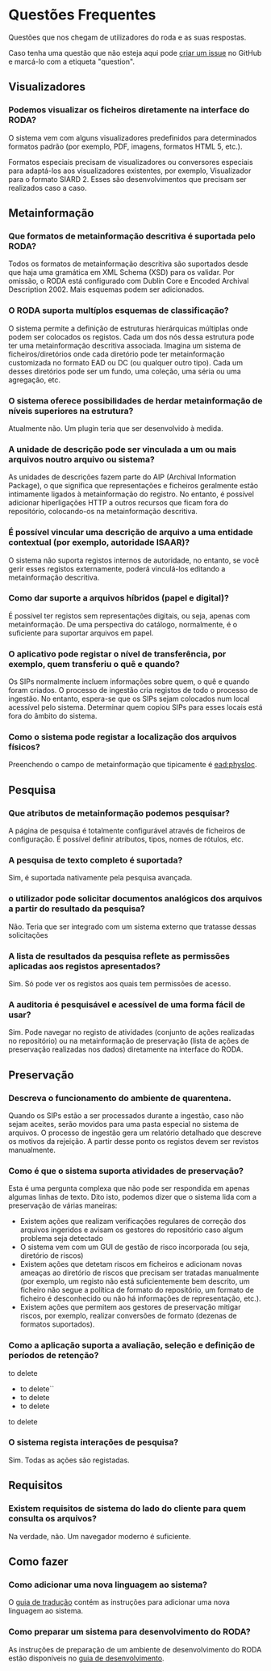 # Questões Frequentes

Questões que nos chegam de utilizadores do roda e as suas respostas.

Caso tenha uma questão que não esteja aqui pode [criar um issue](https://github.com/keeps/roda/issues/new) no GitHub e marcá-lo com a etiqueta "question".

## Visualizadores

### Podemos visualizar os ficheiros diretamente na interface do RODA?

O sistema vem com alguns visualizadores predefinidos para determinados formatos padrão (por exemplo, PDF, imagens, formatos HTML 5, etc.).

Formatos especiais precisam de visualizadores ou conversores especiais para adaptá-los aos visualizadores existentes, por exemplo, Visualizador para o formato SIARD 2. Esses são desenvolvimentos que precisam ser realizados caso a caso.

## Metainformação

### Que formatos de metainformação descritiva é suportada pelo RODA?

Todos os formatos de metainformação descritiva são suportados desde que haja uma gramática em XML Schema (XSD) para os validar. Por omissão, o RODA está configurado com Dublin Core e Encoded Archival Description 2002. Mais esquemas podem ser adicionados.

### O RODA suporta multíplos esquemas de classificação?

O sistema permite a definição de estruturas hierárquicas múltiplas onde podem ser colocados os registos. Cada um dos nós dessa estrutura pode ter uma metainformação descritiva associada. Imagina um sistema de ficheiros/diretórios onde cada diretório pode ter metainformação customizada no formato EAD ou DC (ou qualquer outro tipo). Cada um desses diretórios pode ser um fundo, uma coleção, uma séria ou uma agregação, etc.

### O sistema oferece possibilidades de herdar metainformação de níveis superiores na estrutura?

Atualmente não. Um plugin teria que ser desenvolvido à medida.

### A unidade de descrição pode ser vinculada a um ou mais arquivos noutro arquivo ou sistema?

As unidades de descrições fazem parte do AIP (Archival Information Package), o que significa que representações e ficheiros geralmente estão intimamente ligados à metainformação do registro. No entanto, é possível adicionar hiperligações HTTP a outros recursos que ficam fora do repositório, colocando-os na metainformação descritiva.

### É possível vincular uma descrição de arquivo a uma entidade contextual (por exemplo, autoridade ISAAR)?

O sistema não suporta registos internos de autoridade, no entanto, se você gerir esses registos externamente, poderá vinculá-los editando a metainformação descritiva.

### Como dar suporte a arquivos híbridos (papel e digital)?

É possível ter registos sem representações digitais, ou seja, apenas com metainformação. De uma perspectiva do catálogo, normalmente, é o suficiente para suportar arquivos em papel.

### O aplicativo pode registar o nível de transferência, por exemplo, quem transferiu o quê e quando?

Os SIPs normalmente incluem informações sobre quem, o quê e quando foram criados. O processo de ingestão cria registos de todo o processo de ingestão. No entanto, espera-se que os SIPs sejam colocados num local acessível pelo sistema. Determinar quem copiou SIPs para esses locais está fora do âmbito do sistema.

### Como o sistema pode registar a localização dos arquivos físicos?

Preenchendo o campo de metainformação que tipicamente é <ead:physloc>.

## Pesquisa

### Que atributos de metainformação podemos pesquisar?

A página de pesquisa é totalmente configurável através de ficheiros de configuração. É possível definir atributos, tipos, nomes de rótulos, etc.

### A pesquisa de texto completo é suportada?

Sim, é suportada nativamente pela pesquisa avançada.

### o utilizador pode solicitar documentos analógicos dos arquivos a partir do resultado da pesquisa?

Não. Teria que ser integrado com um sistema externo que tratasse dessas solicitações

### A lista de resultados da pesquisa reflete as permissões aplicadas aos registos apresentados?

Sim. Só pode ver os registos aos quais tem permissões de acesso.

### A auditoria é pesquisável e acessível de uma forma fácil de usar?

Sim. Pode navegar no registo de atividades (conjunto de ações realizadas no repositório) ou na metainformação de preservação (lista de ações de preservação realizadas nos dados) diretamente na interface do RODA.

## Preservação

### Descreva o funcionamento do ambiente de quarentena.

Quando os SIPs estão a ser processados ​​durante a ingestão, caso não sejam aceites, serão movidos para uma pasta especial no sistema de arquivos. O processo de ingestão gera um relatório detalhado que descreve os motivos da rejeição. A partir desse ponto os registos devem ser revistos manualmente.

### Como é que o sistema suporta atividades de preservação?

Esta é uma pergunta complexa que não pode ser respondida em apenas algumas linhas de texto. Dito isto, podemos dizer que o sistema lida com a preservação de várias maneiras:

- Existem ações que realizam verificações regulares de correção dos arquivos ingeridos e avisam os gestores do repositório caso algum problema seja detectado
- O sistema vem com um GUI de gestão de risco incorporada (ou seja, diretório de riscos)
- Existem ações que detetam riscos em ficheiros e adicionam novas ameaças ao diretório de riscos que precisam ser tratadas manualmente (por exemplo, um registo não está suficientemente bem descrito, um ficheiro não segue a política de formato do repositório, um formato de ficheiro é desconhecido ou não há informações de representação, etc.).
- Existem ações que permitem aos gestores de preservação mitigar riscos, por exemplo, realizar conversões de formato (dezenas de formatos suportados).

### Como a aplicação suporta a avaliação, seleção e definição de períodos de retenção?

to delete

- to delete``
- to delete
- to delete

to delete

### O sistema regista interações de pesquisa?

Sim. Todas as ações são registadas.

## Requisitos

### Existem requisitos de sistema do lado do cliente para quem consulta os arquivos?

Na verdade, não. Um navegador moderno é suficiente.

## Como fazer

### Como adicionar uma nova linguagem ao sistema?

O [guia de tradução](Translation_Guide.md) contém as instruções para adicionar uma nova linguagem ao sistema.

### Como preparar um sistema para desenvolvimento do RODA?

As instruções de preparação de um ambiente de desenvolvimento do RODA estão disponíveis no [guia de desenvolvimento](Developers_Guide.md).
